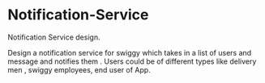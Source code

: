 # Notification-Service

Notification Service design.

Design a notification service for swiggy which takes in a list of users and message and notifies them . Users could be of different types like delivery men , swiggy employees, end user of App.
